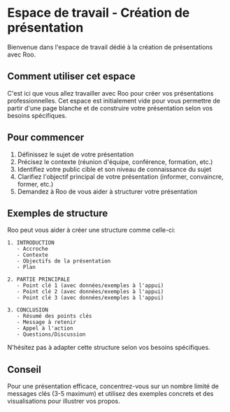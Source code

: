 # Espace de travail - Création de présentation

Bienvenue dans l'espace de travail dédié à la création de présentations avec Roo.

## Comment utiliser cet espace

C'est ici que vous allez travailler avec Roo pour créer vos présentations professionnelles. Cet espace est initialement vide pour vous permettre de partir d'une page blanche et de construire votre présentation selon vos besoins spécifiques.

## Pour commencer

1. Définissez le sujet de votre présentation
2. Précisez le contexte (réunion d'équipe, conférence, formation, etc.)
3. Identifiez votre public cible et son niveau de connaissance du sujet
4. Clarifiez l'objectif principal de votre présentation (informer, convaincre, former, etc.)
5. Demandez à Roo de vous aider à structurer votre présentation

## Exemples de structure

Roo peut vous aider à créer une structure comme celle-ci:

```
1. INTRODUCTION
   - Accroche
   - Contexte
   - Objectifs de la présentation
   - Plan

2. PARTIE PRINCIPALE
   - Point clé 1 (avec données/exemples à l'appui)
   - Point clé 2 (avec données/exemples à l'appui)
   - Point clé 3 (avec données/exemples à l'appui)

3. CONCLUSION
   - Résumé des points clés
   - Message à retenir
   - Appel à l'action
   - Questions/Discussion
```

N'hésitez pas à adapter cette structure selon vos besoins spécifiques.

## Conseil

Pour une présentation efficace, concentrez-vous sur un nombre limité de messages clés (3-5 maximum) et utilisez des exemples concrets et des visualisations pour illustrer vos propos.